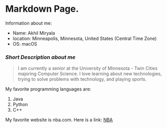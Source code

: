 # Markdown Page.

Information about me:

- Name: Akhil Miryala
- location: Minneapolis, Minnesota, United States (Central Time Zone)
- OS: macOS

### *Short Description about me*

> I am currently a senior at the University of Minnesota - Twin Cities majoring Computer Science. I love learning about new technologies, trying to solve problems with technology, and playing sports. 

My favorite programming languages are:

1. Java
2. Python
3. C++

My favorite website is nba.com. Here is a link: [NBA](https://www.nba.com)
